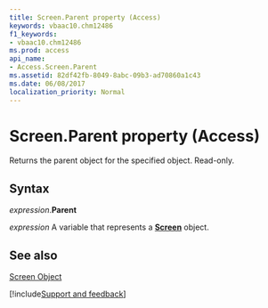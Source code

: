 ```yaml
---
title: Screen.Parent property (Access)
keywords: vbaac10.chm12486
f1_keywords:
- vbaac10.chm12486
ms.prod: access
api_name:
- Access.Screen.Parent
ms.assetid: 82df42fb-8049-8abc-09b3-ad70860a1c43
ms.date: 06/08/2017
localization_priority: Normal
---
```



# Screen.Parent property (Access)

Returns the parent object for the specified object. Read-only.


## Syntax

_expression_.**Parent**

_expression_ A variable that represents a **[Screen](Access.Screen.md)** object.


## See also


[Screen Object](Access.Screen.md)

[!include[Support and feedback](~/includes/feedback-boilerplate.md)]